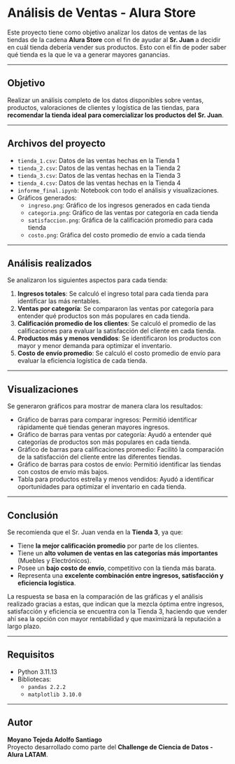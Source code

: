 # Análisis de Ventas - Alura Store

Este proyecto tiene como objetivo analizar los datos de ventas de las tiendas de la cadena **Alura Store** con el fin de ayudar al **Sr. Juan** a decidir en cuál tienda debería vender sus productos. Esto con el fin de poder saber qué tienda es la que le va a generar mayores ganancias.

---

## Objetivo

Realizar un análisis completo de los datos disponibles sobre ventas, productos, valoraciones de clientes y logística de las tiendas, para **recomendar la tienda ideal para comercializar los productos del Sr. Juan**.

---

## Archivos del proyecto

- `tienda_1.csv`: Datos de las ventas hechas en la Tienda 1
- `tienda_2.csv`: Datos de las ventas hechas en la Tienda 2
- `tienda_3.csv`: Datos de las ventas hechas en la Tienda 3
- `tienda_4.csv`: Datos de las ventas hechas en la Tienda 4
- `informe_final.ipynb`: Notebook con todo el análisis y visualizaciones.  
- Gráficos generados:  
  - `ingreso.png`: Gráfico de los ingresos generados en cada tienda
  - `categoria.png`: Gráfico de las ventas por categoría en cada tienda
  - `satisfaccion.png`: Gráfica de la calificación promedio para cada tienda
  - `costo.png`: Gráfica del costo promedio de envío a cada tienda

---

## Análisis realizados

Se analizaron los siguientes aspectos para cada tienda:

1. **Ingresos totales**: Se calculó el ingreso total para cada tienda para identificar las más rentables.
2. **Ventas por categoría**: Se compararon las ventas por categoría para entender qué productos son más populares en cada tienda.
3. **Calificación promedio de los clientes**: Se calculó el promedio de las calificaciones para evaluar la satisfacción del cliente en cada tienda.
4. **Productos más y menos vendidos**: Se identificaron los productos con mayor y menor demanda para optimizar el inventario.
5. **Costo de envío promedio**: Se calculó el costo promedio de envío para evaluar la eficiencia logística de cada tienda.

---

## Visualizaciones

Se generaron gráficos para mostrar de manera clara los resultados:

- Gráfico de barras para comparar ingresos: Permitió identificar rápidamente qué tiendas generan mayores ingresos.
- Gráfico de barras para ventas por categoría: Ayudó a entender qué categorías de productos son más populares en cada tienda.
- Gráfico de barras para calificaciones promedio: Facilitó la comparación de la satisfacción del cliente entre las diferentes tiendas.
- Gráfico de barras para costos de envío: Permitió identificar las tiendas con costos de envío más bajos.
- Tabla para productos estrella y menos vendidos: Ayudó a identificar oportunidades para optimizar el inventario en cada tienda.

---

## Conclusión

Se recomienda que el Sr. Juan venda en la **Tienda 3**, ya que:

- Tiene **la mejor calificación promedio** por parte de los clientes.
- Tiene un **alto volumen de ventas en las categorías más importantes** (Muebles y Electrónicos).
- Posee un **bajo costo de envío**, competitivo con la tienda más barata.
- Representa una **excelente combinación entre ingresos, satisfacción y eficiencia logística**.

La respuesta se basa en la comparación de las gráficas y el análisis realizado gracias a estas, que indican que la mezcla óptima entre ingresos, satisfacción y eficiencia se encuentra con la Tienda 3, haciendo que vender ahí sea la opción con mayor rentabilidad y que maximizará la reputación a largo plazo.

---

## Requisitos

- Python 3.11.13  
- Bibliotecas:
  - `pandas 2.2.2`
  - `matplotlib 3.10.0`

---

## Autor

**Moyano Tejeda Adolfo Santiago**  
Proyecto desarrollado como parte del **Challenge de Ciencia de Datos - Alura LATAM**.
